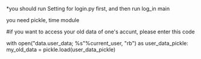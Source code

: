 *you should run Setting for login.py first, and then run log_in main 

you need pickle, time module

#if you want to access your old data of one's accunt, please enter this code

with open("data.user_data; %s"%current_user, "rb") as user_data_pickle: 
    my_old_data = pickle.load(user_data_pickle)
